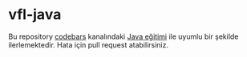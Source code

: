 # vfl-java

Bu repository [codebars](https://www.youtube.com/channel/UCX_cDRX_ySwLlE3x7H1F7Dw) kanalındaki [Java eğitimi](https://www.youtube.com/playlist?list=PLWE9Vwm16xYuAZw510jnWHeFUUFnGdjwv) ile uyumlu bir şekilde ilerlemektedir.
Hata için pull request atabilirsiniz.
